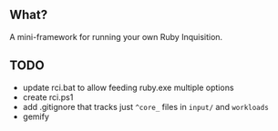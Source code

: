 ## What?

A mini-framework for running your own Ruby Inquisition.

## TODO

* update rci.bat to allow feeding ruby.exe multiple options
* create rci.ps1
* add .gitignore that tracks just `^core_` files in `input/` and `workloads`
* gemify
